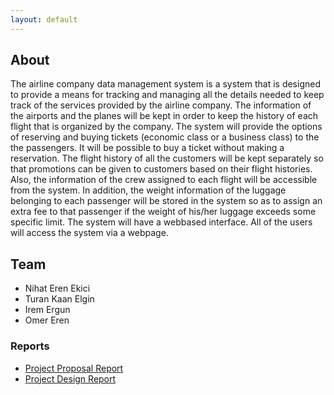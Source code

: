 ```yaml
---
layout: default
---
```


## About
The airline company data management system is a system that is designed to provide a means for tracking and managing all the details needed to keep track of the services provided by the airline company. The information of the airports and the planes will be kept in order to keep the history of each flight that is organized by the company. The system will provide the options of reserving and buying tickets (economic class or a business class) to the the passengers. It will be possible to buy a ticket without making a reservation. The flight history of all the customers will be kept separately so that promotions can be given to customers based on their flight histories. Also, the information of the crew assigned to each flight will be accessible from the system. In addition, the weight information of the luggage belonging to each passenger will be stored in the system so as to assign an extra fee to that passenger if the weight of his/her luggage exceeds some specific limit. The system will have a web­based interface. All of the users will access the system via a webpage.


## Team

* Nihat Eren Ekici
* Turan Kaan Elgin
* Irem Ergun
* Omer Eren

### Reports

* [Project Proposal Report](https://github.com/cs353group20/cs353group20.github.io/raw/master/proposal.docx)
* [Project Design Report](https://github.com/cs353group20/cs353group20.github.io/raw/master/design.pdf)

